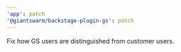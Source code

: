 ```yaml
---
'app': patch
'@giantswarm/backstage-plugin-gs': patch
---
```


Fix how GS users are distinguished from customer users.
